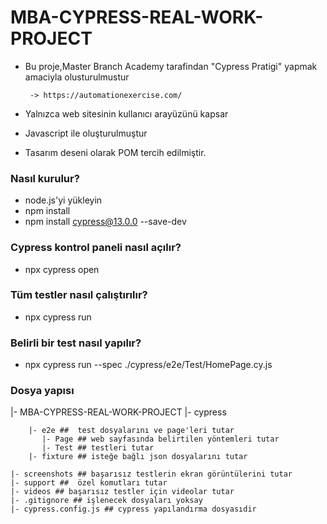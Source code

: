# MBA-CYPRESS-REAL-WORK-PROJECT

* Bu proje,Master Branch Academy tarafindan "Cypress Pratigi"  yapmak amaciyla olusturulmustur

       -> https://automationexercise.com/

* Yalnızca web sitesinin kullanıcı arayüzünü kapsar

* Javascript ile oluşturulmuştur

* Tasarım deseni olarak POM tercih edilmiştir.

### Nasıl kurulur? ###

* node.js'yi yükleyin
* npm install
* npm install cypress@13.0.0 --save-dev

### Cypress kontrol paneli nasıl açılır? ###

* npx cypress open

### Tüm testler nasıl çalıştırılır? ###

* npx cypress run

### Belirli bir test nasıl yapılır? ###

* npx cypress run --spec ./cypress/e2e/Test/HomePage.cy.js

### Dosya yapısı ###

|- MBA-CYPRESS-REAL-WORK-PROJECT
    |- cypress

        |- e2e ##  test dosyalarını ve page'leri tutar
           |- Page ## web sayfasında belirtilen yöntemleri tutar
           |- Test ## testleri tutar
        |- fixture ## isteğe bağlı json dosyalarını tutar
     
    |- screenshots ## başarısız testlerin ekran görüntülerini tutar
    |- support ##  özel komutları tutar
    |- videos ## başarısız testler için videolar tutar
    |- .gitignore ## işlenecek dosyaları yoksay
    |- cypress.config.js ## cypress yapılandırma dosyasıdir
